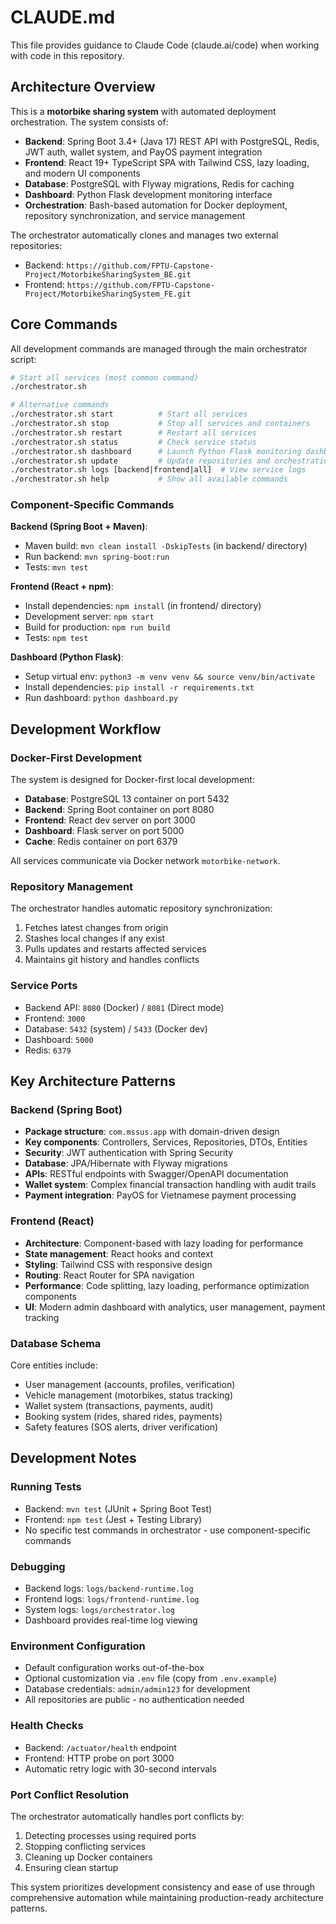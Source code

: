 # CLAUDE.md

This file provides guidance to Claude Code (claude.ai/code) when working with code in this repository.

## Architecture Overview

This is a **motorbike sharing system** with automated deployment orchestration. The system consists of:

- **Backend**: Spring Boot 3.4+ (Java 17) REST API with PostgreSQL, Redis, JWT auth, wallet system, and PayOS payment integration
- **Frontend**: React 19+ TypeScript SPA with Tailwind CSS, lazy loading, and modern UI components
- **Database**: PostgreSQL with Flyway migrations, Redis for caching
- **Dashboard**: Python Flask development monitoring interface 
- **Orchestration**: Bash-based automation for Docker deployment, repository synchronization, and service management

The orchestrator automatically clones and manages two external repositories:
- Backend: `https://github.com/FPTU-Capstone-Project/MotorbikeSharingSystem_BE.git`
- Frontend: `https://github.com/FPTU-Capstone-Project/MotorbikeSharingSystem_FE.git`

## Core Commands

All development commands are managed through the main orchestrator script:

```bash
# Start all services (most common command)
./orchestrator.sh

# Alternative commands
./orchestrator.sh start          # Start all services
./orchestrator.sh stop           # Stop all services and containers
./orchestrator.sh restart        # Restart all services
./orchestrator.sh status         # Check service status
./orchestrator.sh dashboard      # Launch Python Flask monitoring dashboard
./orchestrator.sh update         # Update repositories and orchestration system
./orchestrator.sh logs [backend|frontend|all]  # View service logs
./orchestrator.sh help           # Show all available commands
```

### Component-Specific Commands

**Backend (Spring Boot + Maven)**:
- Maven build: `mvn clean install -DskipTests` (in backend/ directory)
- Run backend: `mvn spring-boot:run`
- Tests: `mvn test`

**Frontend (React + npm)**:
- Install dependencies: `npm install` (in frontend/ directory)
- Development server: `npm start`
- Build for production: `npm run build`
- Tests: `npm test`

**Dashboard (Python Flask)**:
- Setup virtual env: `python3 -m venv venv && source venv/bin/activate`
- Install dependencies: `pip install -r requirements.txt`
- Run dashboard: `python dashboard.py`

## Development Workflow

### Docker-First Development
The system is designed for Docker-first local development:
- **Database**: PostgreSQL 13 container on port 5432
- **Backend**: Spring Boot container on port 8080 
- **Frontend**: React dev server on port 3000
- **Dashboard**: Flask server on port 5000
- **Cache**: Redis container on port 6379

All services communicate via Docker network `motorbike-network`.

### Repository Management
The orchestrator handles automatic repository synchronization:
1. Fetches latest changes from origin
2. Stashes local changes if any exist
3. Pulls updates and restarts affected services
4. Maintains git history and handles conflicts

### Service Ports
- Backend API: `8080` (Docker) / `8081` (Direct mode)
- Frontend: `3000`
- Database: `5432` (system) / `5433` (Docker dev)
- Dashboard: `5000`
- Redis: `6379`

## Key Architecture Patterns

### Backend (Spring Boot)
- **Package structure**: `com.mssus.app` with domain-driven design
- **Key components**: Controllers, Services, Repositories, DTOs, Entities
- **Security**: JWT authentication with Spring Security
- **Database**: JPA/Hibernate with Flyway migrations
- **APIs**: RESTful endpoints with Swagger/OpenAPI documentation
- **Wallet system**: Complex financial transaction handling with audit trails
- **Payment integration**: PayOS for Vietnamese payment processing

### Frontend (React)
- **Architecture**: Component-based with lazy loading for performance
- **State management**: React hooks and context
- **Styling**: Tailwind CSS with responsive design
- **Routing**: React Router for SPA navigation
- **Performance**: Code splitting, lazy loading, performance optimization components
- **UI**: Modern admin dashboard with analytics, user management, payment tracking

### Database Schema
Core entities include:
- User management (accounts, profiles, verification)
- Vehicle management (motorbikes, status tracking)
- Wallet system (transactions, payments, audit)
- Booking system (rides, shared rides, payments)
- Safety features (SOS alerts, driver verification)

## Development Notes

### Running Tests
- Backend: `mvn test` (JUnit + Spring Boot Test)
- Frontend: `npm test` (Jest + Testing Library)
- No specific test commands in orchestrator - use component-specific commands

### Debugging
- Backend logs: `logs/backend-runtime.log`
- Frontend logs: `logs/frontend-runtime.log`
- System logs: `logs/orchestrator.log`
- Dashboard provides real-time log viewing

### Environment Configuration
- Default configuration works out-of-the-box
- Optional customization via `.env` file (copy from `.env.example`)
- Database credentials: `admin/admin123` for development
- All repositories are public - no authentication needed

### Health Checks
- Backend: `/actuator/health` endpoint
- Frontend: HTTP probe on port 3000
- Automatic retry logic with 30-second intervals

### Port Conflict Resolution
The orchestrator automatically handles port conflicts by:
1. Detecting processes using required ports
2. Stopping conflicting services
3. Cleaning up Docker containers
4. Ensuring clean startup

This system prioritizes development consistency and ease of use through comprehensive automation while maintaining production-ready architecture patterns.